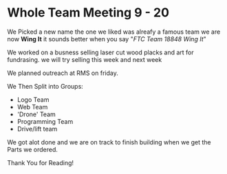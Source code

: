 # Whole Team Meeting 9 - 20 

We Picked a new name the one we liked was alreafy a famous team we are now **Wing It** it sounds better when you say "*FTC Team 18848 Wing It*"

We worked on a busness selling laser cut wood placks and art for fundrasing. we will try selling this week and next week 

We planned outreach at RMS on friday.

We Then Split into Groups:
- Logo Team
- Web Team
- 'Drone' Team
- Programming Team
- Drive/lift team

We got alot done and we are on track to finish building when we get the Parts we ordered.


Thank You for Reading!
